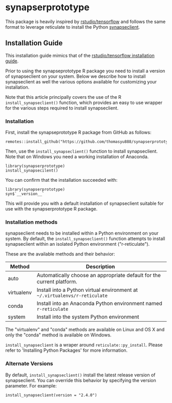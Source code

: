 # synapserprototype

This package is heavily inspired by [rstudio/tensorflow](https://github.com/rstudio/tensorflow) and follows the same
format to leverage reticulate to install the Python [synapseclient](https://github.com/Sage-Bionetworks/synapsePythonClient).


## Installation Guide
This installation guide mimics that of the [rstudio/tensorflow installation guide](https://tensorflow.rstudio.com/installation/).

Prior to using the synapseprototype R package you need to install a version of synapseclient on your system. Below we describe how to install synapseclient as well the various options available for customizing your installation.

Note that this article principally covers the use of the R `install_synapseclient()` function, which provides an easy to use wrapper for the various steps required to install synapseclient.

### Installation
First, install the synapseprototype R package from GitHub as follows:

```
remotes::install_github("https://github.com/thomasyu888/synapserprototype")
```

Then, use the `install_synapseclient()` function to install synapseclient. Note that on Windows you need a working installation of Anaconda.

```
library(synapserprototype)
install_synapsecilent()
```

You can confirm that the installation succeeded with:

```
library(synapserprototype)
syn$`__version__`
```

This will provide you with a default installation of synapseclient suitable for use with the synapserprototype R package.

### Installation methods

synapseclient needs to be installed within a Python environment on your system. By default, the `install_synapseclient()` function attempts to install synapseclient within an isolated Python environment ("r-reticulate").

These are the available methods and their behavior:

| Method|Description|
| --- | ----------- |
|auto|	Automatically choose an appropriate default for the current platform.|
|virtualenv|	Install into a Python virtual environment at `~/.virtualenvs/r-reticulate`|
|conda	|Install into an Anaconda Python environment named `r-reticulate`|
|system|	Install into the system Python environment|

The "virtualenv" and "conda" methods are available on Linux and OS X and only the "conda" method is available on Windows.

`install_synapseclient` is a wraper around `reticulate::py_install`. Please refer to 'Installing Python Packages' for more information.

### Alternate Versions

By default, `install_synapseclient()` install the latest release version of synapseclient. You can override this behavior by specifying the version parameter. For example:

`install_synapseclient(version = "2.4.0")`
